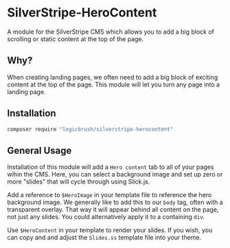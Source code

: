 # SilverStripe-HeroContent

A module for the SilverStripe CMS which allows you to add a big block of
scrolling or static content at the top of the page.

## Why?

When creating landing pages, we often need to add a big block of exciting
content at the top of the page.  This module will let you turn any page into a
landing page.

## Installation

```sh
composer require "logicbrush/silverstripe-herocontent"
```

## General Usage

Installation of this module will add a `Hero content` tab to all of your pages
wihin the CMS.  Here, you can select a background image and set up zero or more
"slides" that will cycle through using Slick.js.

Add a reference to `$HeroImage` in your template file to reference the hero
background image.  We generally like to add this to our `body` tag, often with a
transparent overlay.  That way it will appear behind all content on the page,
not just any slides.  You could alternatively apply it to a containing `div`.

Use `$HeroContent` in your template to render your slides.  If you wish, you can
copy and and adjust the `Slides.ss` template file into your theme.
